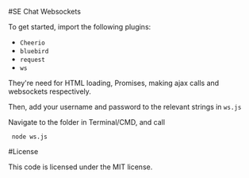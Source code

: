 #SE Chat Websockets

To get started, import the following plugins:

 - `Cheerio`
 - `bluebird`
 - `request`
 - `ws`

They're need for HTML loading, Promises, making ajax calls and websockets respectively.

Then, add your username and password to the relevant strings in `ws.js`

Navigate to the folder in Terminal/CMD, and call

     node ws.js

#License

This code is licensed under the MIT license.